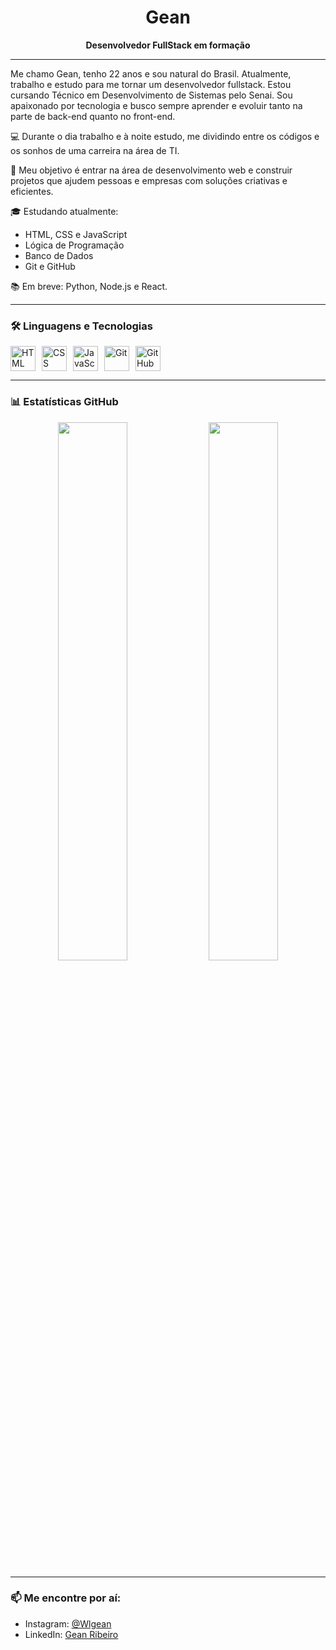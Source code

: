 <h1 align="center">Gean</h1>

<p align="center">
  <strong>Desenvolvedor FullStack em formação</strong>
</p>

---

Me chamo Gean, tenho 22 anos e sou natural do Brasil. Atualmente, trabalho e estudo para me tornar um desenvolvedor fullstack. Estou cursando Técnico em Desenvolvimento de Sistemas pelo Senai. Sou apaixonado por tecnologia e busco sempre aprender e evoluir tanto na parte de back-end quanto no front-end.

💻 Durante o dia trabalho e à noite estudo, me dividindo entre os códigos e os sonhos de uma carreira na área de TI.

🚀 Meu objetivo é entrar na área de desenvolvimento web e construir projetos que ajudem pessoas e empresas com soluções criativas e eficientes.

🎓 Estudando atualmente:
- HTML, CSS e JavaScript
- Lógica de Programação
- Banco de Dados
- Git e GitHub

📚 Em breve: Python, Node.js e React.

---

### 🛠️ Linguagens e Tecnologias

<div style="display: flex; flex-wrap: wrap; gap: 10px;">
  <img src="https://cdn.jsdelivr.net/gh/devicons/devicon/icons/html5/html5-original.svg" height="40" alt="HTML"/>
  <img src="https://cdn.jsdelivr.net/gh/devicons/devicon/icons/css3/css3-original.svg" height="40" alt="CSS"/>
  <img src="https://cdn.jsdelivr.net/gh/devicons/devicon/icons/javascript/javascript-original.svg" height="40" alt="JavaScript"/>
  <img src="https://cdn.jsdelivr.net/gh/devicons/devicon/icons/git/git-original.svg" height="40" alt="Git"/>
  <img src="https://cdn.jsdelivr.net/gh/devicons/devicon/icons/github/github-original.svg" height="40" alt="GitHub"/>
</div>

---

### 📊 Estatísticas GitHub

<div align="center">
  <img width="47%" src="https://github-readme-stats.vercel.app/api?username=geanBr001&show_icons=true&theme=dark&count_private=true" />
  <img width="47%" src="https://github-readme-stats.vercel.app/api/top-langs/?username=geanBr001&layout=compact&langs_count=7&theme=dark"/>
</div>

---

### 📫 Me encontre por aí:
- Instagram: [@Wlgean](https://instagram.com/Wlgean)
- LinkedIn: [Gean Ribeiro](https://www.linkedin.com/in/gean-ribeiro-4b9888359)
